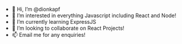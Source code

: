 - 👋 Hi, I’m @dionkapf
- 👀 I’m interested in everything Javascript including React and Node!
- 🌱 I’m currently learning ExpressJS
- 💞️ I’m looking to collaborate on React Projects!
- 📫 Email me for any enquiries!

<!---
dionkapf/dionkapf is a ✨ special ✨ repository because its `README.md` (this file) appears on your GitHub profile.
You can click the Preview link to take a look at your changes.
--->
